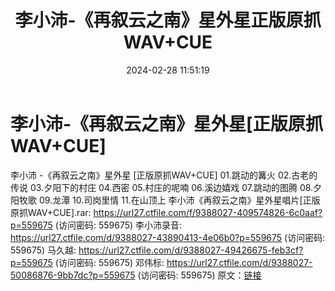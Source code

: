 ﻿---
title: 李小沛-《再叙云之南》星外星正版原抓WAV+CUE
date: 2024-02-28 11:51:19
categories: 古典音乐、新世纪、纯音雅乐
tags: 纯音雅乐
---
# 李小沛-《再叙云之南》星外星[正版原抓WAV+CUE]

李小沛 -《再叙云之南》星外星 [正版原抓WAV+CUE]
01.跳动的篝火
02.古老的传说
03.夕阳下的村庄
04.西密
05.村庄的呢喃
06.溪边嬉戏
07.跳动的图腾
08.夕阳牧歌
09.龙潭
10.司岗里情
11.在山顶上
李小沛《再叙云之南》星外星唱片[正版原抓WAV+CUE].rar: https://url27.ctfile.com/f/9388027-409574826-6c0aaf?p=559675
(访问密码: 559675)
李小沛录音: https://url27.ctfile.com/d/9388027-43890413-4e06b0?p=559675
(访问密码: 559675)
马久越: https://url27.ctfile.com/d/9388027-49426675-feb3cf?p=559675
(访问密码: 559675)
邓伟标: https://url27.ctfile.com/d/9388027-50086876-9bb7dc?p=559675
(访问密码: 559675)
原文：[链接](https://blog.sina.com.cn/s/blog_1647c7e76010314ip.html)